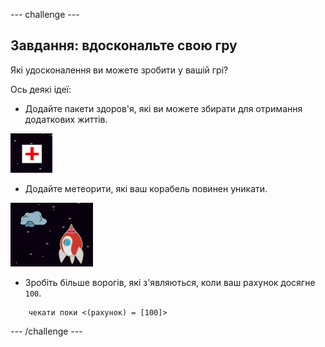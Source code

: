 \--- challenge \---

## Завдання: вдоскональте свою гру

Які удосконалення ви можете зробити у вашій грі?

Ось деякі ідеї:

+ Додайте пакети здоров'я, які ви можете збирати для отримання додаткових життів.

![знімок екрану](images/invaders-aid.png)

+ Додайте метеорити, які ваш корабель повинен уникати.

![знімок екрану](images/invaders-rocks.png)

+ Зробіть більше ворогів, які з'являються, коли ваш рахунок досягне `100`.

```blocks
    чекати поки <(рахунок) = [100]>
```

\--- /challenge \---